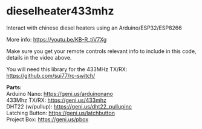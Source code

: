 # dieselheater433mhz
Interact with chinese diesel heaters using an Arduino/ESP32/ESP8266

More info: https://youtu.be/KB-R_tiV7Xg

Make sure you get your remote controls relevant info to include in this code, details in the video above.

You will need this library for the 433MHz TX/RX: https://github.com/sui77/rc-switch/

**Parts:**  
Arduino Nano: https://geni.us/arduinonano  
433Mhz TX/RX: https://geni.us/433mhz  
DHT22 (w/pullup): https://geni.us/dht22_pullupinc  
Latching Button: https://geni.us/latchbutton  
Project Box: https://geni.us/pbox




